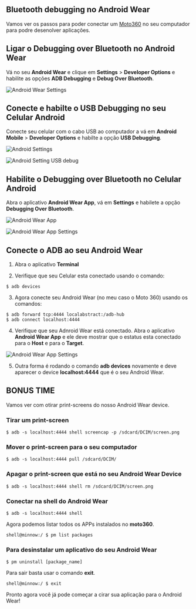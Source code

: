 ## Bluetooth debugging no Android Wear

Vamos ver os passos para poder conectar um [Moto360](https://moto360.motorola.com/) no seu computador para podre desenolver aplicações.


## Ligar o Debugging over Bluetooth no Android Wear
Vá no seu **Android Wear** e clique em  **Settings** > **Developer Options** e habilite as opções **ADB Debugging** e **Debug Over Bluetooth**.

![Android Wear Settings](../assets/img/blog/img/android-wear-debugging.png "Android Wear Settings")


## Conecte e habilte o USB Debugging no seu Celular Android
Conecte seu celular com o cabo USB ao computador a vá em **Android Mobile** > **Developer Options** e habilte a opção **USB Debugging**.

![Android Settings](../assets/img/blog/img/android-settings.png "Android Settings")

![Android Setting USB debug](../assets/img/blog/img/android-settings-usb.png "Android Setting USB debug")


## Habilite o Debugging over Bluetooth no Celular Android

Abra o aplicativo **Android Wear App**, vá em **Settings** e habilete a opção **Debugging Over Bluetooth**.

![Android Wear App](../assets/img/blog/img/android-wear-app.png "Android Wear App")

![Android Wear App Settings](../assets/img/blog/img/android-wear-app-settings.png "Android Wear App Settings")

## Conecte o ADB ao seu Android Wear

  1. Abra o aplicativo **Terminal**

  2. Verifique que seu Celular esta conectado usando o comando:
  ```
  $ adb devices
  ```

  3. Agora conecte seu Android Wear (no meu caso o Moto 360) usando os comandos:
  ```
  $ adb forward tcp:4444 localabstract:/adb-hub
  $ adb connect localhost:4444
  ```

  4. Verifique que seu Adnroid Wear está conectado. Abra o aplicativo **Android Wear App** e ele deve mostrar que o estatus esta conectado para o **Host** e para o **Target**.

  ![Android Wear App Settings](../assets/img/blog/img/android-wear-app-settings-connected.png "Android Wear App Settings")

  5. Outra forma é rodando o comando **adb devices** novamente e deve aparecer o device **localhost:4444** que é o seu Android Wear.


## BONUS TIME
Vamos ver com otirar print-screens do nosso Android Wear device.

### Tirar um print-screen
```
$ adb -s localhost:4444 shell screencap -p /sdcard/DCIM/screen.png
```

### Mover o print-screen para o seu computador
```
$ adb -s localhost:4444 pull /sdcard/DCIM/
```

### Apagar o print-screen que está no seu Android Wear Device
```
$ adb -s localhost:4444 shell rm /sdcard/DCIM/screen.png
```

### Conectar na shell do Android Wear
```
$ adb -s localhost:4444 shell
```

Agora podemos listar todos os APPs instalados no **moto360**.
```
shell@minnow:/ $ pm list packages
```

### Para desinstalar um aplicativo do seu Android Wear
```
$ pm uninstall [package_name]
```

Para sair basta usar o comando **exit**.
```
shell@minnow:/ $ exit
```


Pronto agora você já pode começar a cirar sua aplicação para o Android Wear!
